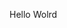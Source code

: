 Hello Wolrd







































































































































































































































































































































































































































































































































































































































































































































































































































































































































































































































































































































































































































































































































































































































































































































































































































































































































































































































































































































































































































































































































































































































































































































































































































































































































































































































































































































































